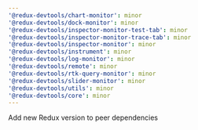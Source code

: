 ```yaml
---
'@redux-devtools/chart-monitor': minor
'@redux-devtools/dock-monitor': minor
'@redux-devtools/inspector-monitor-test-tab': minor
'@redux-devtools/inspector-monitor-trace-tab': minor
'@redux-devtools/inspector-monitor': minor
'@redux-devtools/instrument': minor
'@redux-devtools/log-monitor': minor
'@redux-devtools/remote': minor
'@redux-devtools/rtk-query-monitor': minor
'@redux-devtools/slider-monitor': minor
'@redux-devtools/utils': minor
'@redux-devtools/core': minor
---
```


Add new Redux version to peer dependencies
